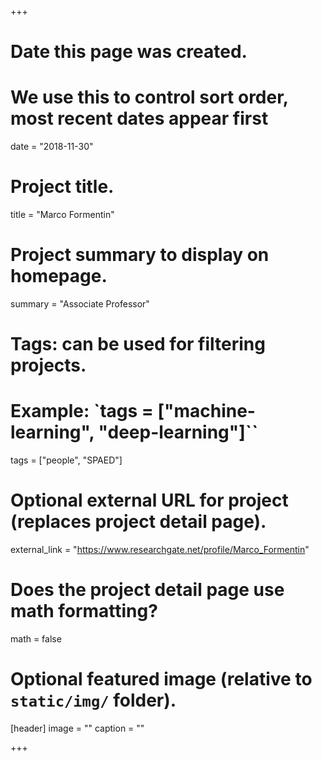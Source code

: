 +++
# Date this page was created.
# We use this to control sort order, most recent dates appear first
date = "2018-11-30"

# Project title.
title = "Marco Formentin"

# Project summary to display on homepage.
summary = "Associate Professor"

# Tags: can be used for filtering projects.
# Example: `tags = ["machine-learning", "deep-learning"]``
tags = ["people", "SPAED"]

# Optional external URL for project (replaces project detail page).
external_link = "https://www.researchgate.net/profile/Marco_Formentin"

# Does the project detail page use math formatting?
math = false

# Optional featured image (relative to `static/img/` folder).
[header]
image = ""
caption = ""

+++
